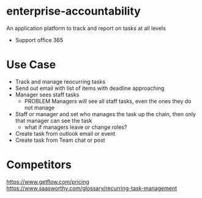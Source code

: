 # enterprise-accountability
An application platform to track and report on tasks at all levels
- Support office 365 

# Use Case
- Track and manage reocurring tasks
- Send out email with list of items with deadline approaching
- Manager sees staff tasks
  - PROBLEM Managers will see all staff tasks, even the ones they do not manage
- Staff or manager and set who manages the task up the chain, then only that manager can see the task
  - what if managers leave or change roles?
- Create task from outlook email or event 
- Create task from Team chat or post

# Competitors
https://www.getflow.com/pricing
https://www.saasworthy.com/glossary/recurring-task-management

